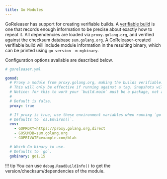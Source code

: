 ```yaml
---
title: Go Modules
---
```


GoReleaser has support for creating verifiable builds.
A [verifiable build][vgo] is one that records enough information to be precise about exactly how to repeat it.
All dependencies are loaded via `proxy.golang.org`, and verified against the checksum database `sum.golang.org`.
A GoReleaser-created verifiable build will include module information in the resulting binary, which can be printed using `go version -m mybinary`.

Configuration options available are described below.

```yaml
# goreleaser.yml

gomod:
  # Proxy a module from proxy.golang.org, making the builds verifiable.
  # This will only be effective if running against a tag. Snapshots will ignore this setting.
  # Notice: for this to work your `build.main` must be a package, not a `.go` file.
  #
  # Default is false.
  proxy: true

  # If proxy is true, use these environment variables when running `go mod` commands (namely, `go mod tidy`).
  # Defaults to `os.Environ()`.
  env:
    - GOPROXY=https://proxy.golang.org,direct
    - GOSUMDB=sum.golang.org
    - GOPRIVATE=example.com/blah

  # Which Go binary to use.
  # Defaults to `go`.
  gobinary: go1.15
```

!!! tip
    You can use `debug.ReadBuildInfo()` to get the version/checksum/dependencies of the module.

[vgo]: https://research.swtch.com/vgo-repro
